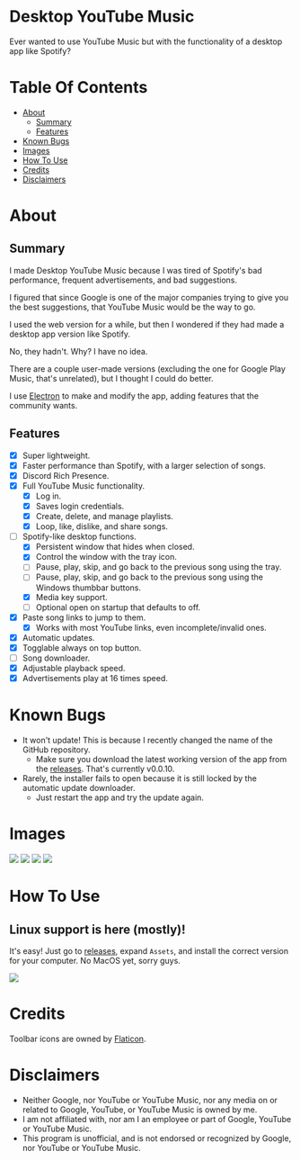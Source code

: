 # Desktop YouTube Music
Ever wanted to use YouTube Music but with the functionality of a desktop app like Spotify?

# Table Of Contents

- [About](#about)
  - [Summary](#summary)
  - [Features](#features)
- [Known Bugs](#known-bugs)
- [Images](#images)
- [How To Use](#how-to-use)
- [Credits](#credits)
- [Disclaimers](#disclaimers)

# About

## Summary

I made Desktop YouTube Music because I was tired of Spotify's bad performance, frequent advertisements, and bad suggestions.

I figured that since Google is one of the major companies trying to give you the best suggestions, that YouTube Music would be the way to go.

I used the web version for a while, but then I wondered if they had made a desktop app version like Spotify.

No, they hadn't. Why? I have no idea.

There are a couple user-made versions (excluding the one for Google Play Music, that's unrelated), but I thought I could do better.

I use [Electron](https://electronjs.org/) to make and modify the app, adding features that the community wants.

## Features

- [x] Super lightweight.
- [x] Faster performance than Spotify, with a larger selection of songs.
- [x] Discord Rich Presence.
- [x] Full YouTube Music functionality.
  - [x] Log in.
  - [x] Saves login credentials.
  - [x] Create, delete, and manage playlists.
  - [x] Loop, like, dislike, and share songs.
- [ ] Spotify-like desktop functions.
  - [x] Persistent window that hides when closed.
  - [x] Control the window with the tray icon.
  - [ ] Pause, play, skip, and go back to the previous song using the tray.
  - [ ] Pause, play, skip, and go back to the previous song using the Windows thumbbar buttons.
  - [x] Media key support.
  - [ ] Optional open on startup that defaults to off.
- [x] Paste song links to jump to them.
  - [x] Works with most YouTube links, even incomplete/invalid ones.
- [x] Automatic updates.
- [x] Togglable always on top button.
- [ ] Song downloader.
- [x] Adjustable playback speed.
- [x] Advertisements play at 16 times speed.

# Known Bugs

- It won't update! This is because I recently changed the name of the GitHub repository.
  - Make sure you download the latest working version of the app from the [releases](). That's currently v0.0.10.
- Rarely, the installer fails to open because it is still locked by the automatic update downloader.
  - Just restart the app and try the update again.

# Images

<img src="https://i.vgy.me/kQVHwG.png" />

<img src="https://i.vgy.me/pJDHHU.png" />

<img src="https://i.vgy.me/qEGICa.png" />

<img src="https://i.vgy.me/Cbr2ZB.png" />

# How To Use

## Linux support is here (mostly)!

It's easy! Just go to [releases](https://github.com/KyzaGitHub/Unofficial-Desktop-YouTube-Music/releases), expand `Assets`, and install the correct version for your computer. No MacOS yet, sorry guys.

<img src="https://i.vgy.me/lqzdCn.png" />

# Credits

Toolbar icons are owned by [Flaticon](https://www.flaticon.com/).

# Disclaimers

- Neither Google, nor YouTube or YouTube Music, nor any media on or related to Google, YouTube, or YouTube Music is owned by me.
- I am not affiliated with, nor am I an employee or part of Google, YouTube or YouTube Music.
- This program is unofficial, and is not endorsed or recognized by Google, nor YouTube or YouTube Music.
